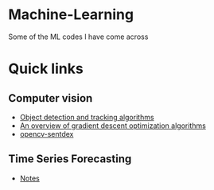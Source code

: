 # Machine-Learning
Some of the ML codes I have come across

# Quick links

## Computer vision

  - [Object detection and tracking algorithms](https://github.com/rohan193/Machine-Learning/tree/master/Object%20detection/Algorithms#object-detection-and-tracking-algorithms)
  - [An overview of gradient descent optimization algorithms](https://github.com/rohan193/Machine-Learning/tree/master/HackerEarth/Caavo%20Computer%20Vision%20Challenge)
  - [opencv-sentdex](https://github.com/rohan193/Machine-Learning/tree/master/Object%20detection/Sentdex/OpenCV)

## Time Series Forecasting

  - [Notes](https://github.com/rohan193/Machine-Learning/blob/master/Time%20Series%20Forecasting/README.md)

